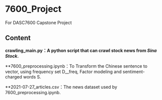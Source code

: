 # 7600_Project
For DASC7600 Capstone Project

## Content
**crawling_main.py：A python script that can crawl stock news from *Sina Stock*.**

**7600_preprocessing.ipynb：To Transform the Chinese sentence to vector, using frequency set D__freq, Factor modeling and sentiment-charged words S.

**2021-07-27_articles.csv：The news dataset used by 7600_preprocessing.ipynb.
